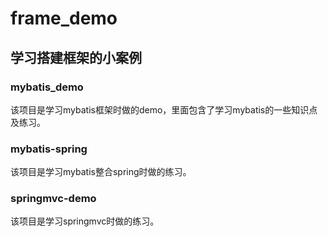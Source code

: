 # frame_demo
## 学习搭建框架的小案例
### mybatis_demo
该项目是学习mybatis框架时做的demo，里面包含了学习mybatis的一些知识点及练习。
### mybatis-spring
该项目是学习mybatis整合spring时做的练习。
### springmvc-demo
该项目是学习springmvc时做的练习。
